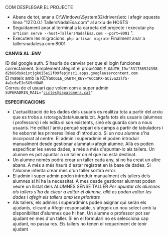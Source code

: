 COM DESPLEGAR EL PROJECTE

-   Abans de tot, anar a C:\Windows\System32\drivers\etc i afegir aquesta linea "127.0.0.1 TallersNadalEsa.com" al arxiu de HOSTS
-   Seguidament anar al terminal a la carpeta del projecte i executar <code>php artisan serve --host=TallersNadalEsa.com --port=8001</code> ".
-   Executem les migracions: <code>php artisan migrate</code>
Finalment anar a tallersnadalesa.com:8001

<strong>CANVIS AL .ENV </strong>





ID del google auth. S'hauria de canviar per que el login funciones correctament. Simplement afegint el propi<code>GOOGLE_OAUTH_ID="831786524398-d2b86ds9oistjgk0i5ei2f09fepjnsc1.apps.googleusercontent.com</code><br>
El mateix amb la KEY<code>GOOGLE_OAUTH_KEY="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</code><br>
Correu de el usuari que volem com a super admin <code>SUPERADMIN_MAIL="cicles@sapalomera.cat"</code><br>

<strong>ESPECIFICACIONS</strong>
<ul>
<li> L'actualització de les dades dels usuaris es realitza tota a partir del arxiu que es troba a /storage/data/usuaris.txt. Agafa tots els usuaris (alumnes i professors) i els edita si son existents, sinó els guarda com a nous usuaris. He editat l'arxiu perquè separi els camps a partir de tabuladors i he esborrat les primeres línies d'introdució. Si un nou alumne s'ha incorporat al centre. El admin i superadmin el poden introduir manualment desde gestionar alumnat->afegir alumne. Allà es poden especificar les seves dades, a més a més d'apuntar-lo als tallers. Un alumne es pot apuntar a un taller on el que no està destinat.
</li>
<li> Un alumne només podrà crear un taller cada any, si no ha creat un altre abans. A més a més haurà d'estar registrat en la base de dades. Si l'alumne intenta crear mes d'un taller sortira error. 
</li>
<li>El admin i super admin poden introduir manualment els tallers dels alumnes si hi ha la necessitat. A mes desde gestionar alumnat poden veure un llistat dels ALUMNES SENSE TALLER <em>Per apuntar als alumnes als tallers s'ha de clicar a editar el alumne, allà es poden editar les dades i afegir els tallers amb les prioritats</em></li> 
<li>Als tallers, els admins i superadmins poden asignar qui seràn els ajudants, clicant a Afegir responsable, s'afegeix un nou select amb la disponibilitat d'alumnes que hi han. Un alumne o professor pot ser ajudant en mes d'un taller. Si en el formulari no es selecciona cap ajudant, no passa res. Els tallers no tenen el requeriment de tenir ajudant</li>
</ul>





